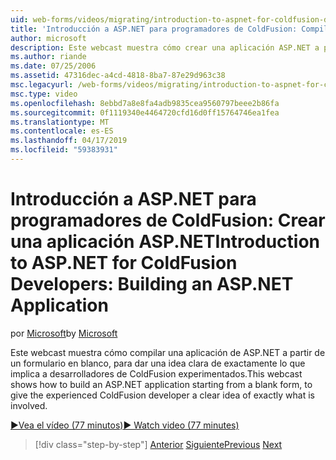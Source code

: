 ```yaml
---
uid: web-forms/videos/migrating/introduction-to-aspnet-for-coldfusion-developers-building-an-aspnet-application
title: 'Introducción a ASP.NET para programadores de ColdFusion: Compilar una aplicación ASP.NET | Microsoft Docs'
author: microsoft
description: Este webcast muestra cómo crear una aplicación ASP.NET a partir de un formulario en blanco, para proporcionar a los desarrolladores de ColdFusion experimentados una idea clara de exactamente qué...
ms.author: riande
ms.date: 07/25/2006
ms.assetid: 47316dec-a4cd-4818-8ba7-87e29d963c38
msc.legacyurl: /web-forms/videos/migrating/introduction-to-aspnet-for-coldfusion-developers-building-an-aspnet-application
msc.type: video
ms.openlocfilehash: 8ebbd7a8e8fa4adb9835cea9560797beee2b86fa
ms.sourcegitcommit: 0f1119340e4464720cfd16d0ff15764746ea1fea
ms.translationtype: MT
ms.contentlocale: es-ES
ms.lasthandoff: 04/17/2019
ms.locfileid: "59383931"
---
```

# <a name="introduction-to-aspnet-for-coldfusion-developers-building-an-aspnet-application"></a><span data-ttu-id="ddb28-103">Introducción a ASP.NET para programadores de ColdFusion: Crear una aplicación ASP.NET</span><span class="sxs-lookup"><span data-stu-id="ddb28-103">Introduction to ASP.NET for ColdFusion Developers: Building an ASP.NET Application</span></span>

<span data-ttu-id="ddb28-104">por [Microsoft](https://github.com/microsoft)</span><span class="sxs-lookup"><span data-stu-id="ddb28-104">by [Microsoft](https://github.com/microsoft)</span></span>

<span data-ttu-id="ddb28-105">Este webcast muestra cómo compilar una aplicación de ASP.NET a partir de un formulario en blanco, para dar una idea clara de exactamente lo que implica a desarrolladores de ColdFusion experimentados.</span><span class="sxs-lookup"><span data-stu-id="ddb28-105">This webcast shows how to build an ASP.NET application starting from a blank form, to give the experienced ColdFusion developer a clear idea of exactly what is involved.</span></span>

[<span data-ttu-id="ddb28-106">&#9654;Vea el vídeo (77 minutos)</span><span class="sxs-lookup"><span data-stu-id="ddb28-106">&#9654; Watch video (77 minutes)</span></span>](https://channel9.msdn.com/Blogs/ASP-NET-Site-Videos/introduction-to-aspnet-for-coldfusion-developers-building-an-aspnet-application)

> [!div class="step-by-step"]
> <span data-ttu-id="ddb28-107">[Anterior](intro-to-aspnet-for-coldfusion-developers-adding-aspnet-to-your-repertoire.md)
> [Siguiente](interop-between-php-and-the-windows-platform.md)</span><span class="sxs-lookup"><span data-stu-id="ddb28-107">[Previous](intro-to-aspnet-for-coldfusion-developers-adding-aspnet-to-your-repertoire.md)
[Next](interop-between-php-and-the-windows-platform.md)</span></span>
